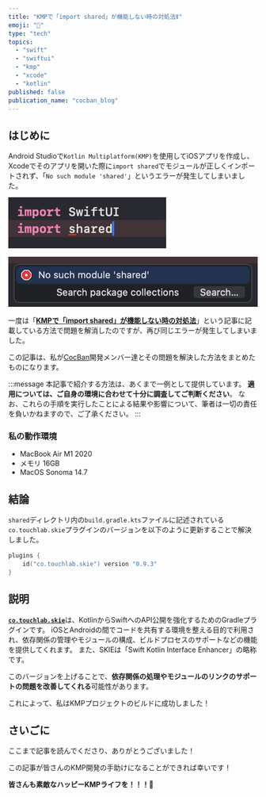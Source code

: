 ```yaml
---
title: "KMPで「import shared」が機能しない時の対処法Ⅱ"
emoji: "🤝"
type: "tech"
topics:
  - "swift"
  - "swiftui"
  - "kmp"
  - "xcode"
  - "kotlin"
published: false
publication_name: "cocban_blog"
---
```


## はじめに

Android Studioで`Kotlin Multiplatform(KMP)`を使用してiOSアプリを作成し、Xcodeでそのアプリを開いた際に`import shared`でモジュールが正しくインポートされず、「`No such module 'shared'`」というエラーが発生してしまいました。

![](/images/sankaku34/error.png)

![](/images/sankaku34/error2.png)

一度は「[**KMPで「import shared」が機能しない時の対処法**](https://zenn.dev/cocban_blog/articles/sankaku0724-newcreate34)」という記事に記載している方法で問題を解消したのですが、再び同じエラーが発生してしまいました。

この記事は、私が[CocBan](https://www.cocban.com/)開発メンバー達とその問題を解決した方法をまとめたものになります。

:::message
本記事で紹介する方法は、あくまで一例として提供しています。
**適用については、ご自身の環境に合わせて十分に調査してご判断ください**。
なお、これらの手順を実行したことによる結果や影響について、筆者は一切の責任を負いかねますので、ご了承ください。
:::

### 私の動作環境
- MacBook Air M1 2020
- メモリ 16GB
- MacOS Sonoma 14.7

## 結論

`shared`ディレクトリ内の`build.gradle.kts`ファイルに記述されている`co.touchlab.skie`プラグインのバージョンを以下のように更新することで解決しました。

```kts:build.gradle.kts
plugins {
    id("co.touchlab.skie") version "0.9.3"
}
```

## 説明

[**`co.touchlab.skie`**](https://skie.touchlab.co/)は、KotlinからSwiftへのAPI公開を強化するためのGradleプラグインです。
iOSとAndroidの間でコードを共有する環境を整える目的で利用され、依存関係の管理やモジュールの構成、ビルドプロセスのサポートなどの機能を提供してくれます。
また、SKIEは「Swift Kotlin Interface Enhancer」の略称です。

このバージョンを上げることで、**依存関係の処理やモジュールのリンクのサポートの問題を改善してくれる**可能性があります。

これによって、私はKMPプロジェクトのビルドに成功しました！

## さいごに

ここまで記事を読んでくださり、ありがとうございました！

この記事が皆さんのKMP開発の手助けになることができれば幸いです！

**皆さんも素敵なハッピーKMPライフを！！！🌸**
